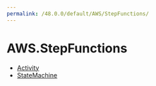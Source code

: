 ```yaml
---
permalink: /48.0.0/default/AWS/StepFunctions/
---
```


# AWS.StepFunctions



* [Activity](Activity.md)
* [StateMachine](StateMachine.md)